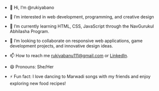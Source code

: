 - 👋 Hi, I’m @rukiyabano
- 👀 I’m interested in web development, programming, and creative design
- 🌱 I’m currently learning HTML, CSS, JavaScript through the NavGurukul Abhilasha Program.  
- 💞️ I’m looking to collaborate on responsive web applications, game development projects, and innovative design ideas.
- 📫 How to reach me rukiyabanu111@gmail.com or [LinkedIn](www.linkedin.com/in/rukiya-bano-7a0124298).  

- 😄 Pronouns: She/Her
- ⚡ Fun fact: I love dancing to Marwadi songs with my friends and enjoy exploring new food recipes!

<!---
rukiyabano/rukiyabano is a ✨ special ✨ repository because its `README.md` (this file) appears on your GitHub profile.
You can click the Preview link to take a look at your changes.
--->
